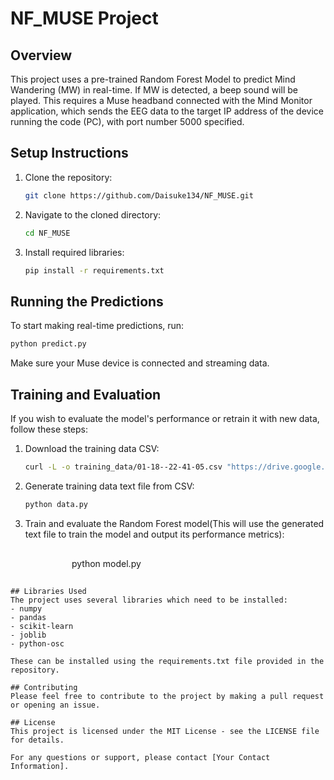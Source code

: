 # NF_MUSE Project

## Overview
This project uses a pre-trained Random Forest Model to predict Mind Wandering (MW) in real-time. If MW is detected, a beep sound will be played. This requires a Muse headband connected with the Mind Monitor application, which sends the EEG data to the target IP address of the device running the code (PC), with port number 5000 specified.

## Setup Instructions
1. Clone the repository:
   ```bash
   git clone https://github.com/Daisuke134/NF_MUSE.git
   ```  
2. Navigate to the cloned directory:
   ```bash   
   cd NF_MUSE
   ``` 
3. Install required libraries:
   ```bash
   pip install -r requirements.txt
   ``` 
## Running the Predictions
To start making real-time predictions, run:
   ```bash
   python predict.py
   ``` 
Make sure your Muse device is connected  and streaming data.

## Training and Evaluation
If you wish to evaluate the model's performance or retrain it with new data, follow these steps:

1. Download the training data CSV:
   ```bash
   curl -L -o training_data/01-18--22-41-05.csv "https://drive.google.com/uc?export=download&id=1InAOM7XTEpIAwKFhyzCfsYTwFx0rgFnz"
   ```
2. Generate training data text file from CSV:
   ```bash   
   python data.py
   ```
3. Train and evaluate the Random Forest model(This will use the generated text file to train the model and output its performance metrics):
   ```bash
　　　　　　　python model.py
   ```

## Libraries Used
The project uses several libraries which need to be installed:
- numpy
- pandas
- scikit-learn
- joblib
- python-osc

These can be installed using the requirements.txt file provided in the repository.

## Contributing
Please feel free to contribute to the project by making a pull request or opening an issue.

## License
This project is licensed under the MIT License - see the LICENSE file for details.

For any questions or support, please contact [Your Contact Information].



   


